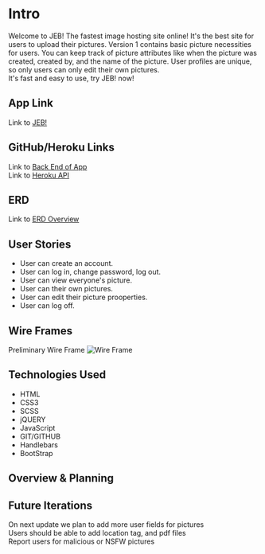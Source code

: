 
# Intro

Welcome to JEB!
The fastest image hosting site online! It's the best site for users to upload their pictures.  Version 1 contains basic picture necessities for users. You can keep track of picture attributes like when the picture was created, created by, and the name of the picture. User profiles are unique, so only users can only edit their own pictures.<br>
It's fast and easy to use, try JEB! now!

## App Link

Link to [JEB!](https://gitjeb.github.io/front/)

## GitHub/Heroku Links

Link to [Back End of App](https://github.com/GitJeb/back) <br>
Link to [Heroku API](https://dry-wildwood-27227.herokuapp.com)

## ERD

Link to [ERD Overview](https://www.dropbox.com/s/ar3jsbqqn3jkc5n/erdfin.pdf/)

## User Stories

- User can create an account.
- User can log in, change password, log out.
- User can view everyone's picture.
- User can their own pictures.
- User can edit their picture prooperties.
- User can log off.

## Wire Frames

Preliminary Wire Frame
<img src="https://i.imgur.com/D6VZ5xc.jpg" title="Wire Frame"/>


## Technologies Used

* HTML
* CSS3
* SCSS
* jQUERY
* JavaScript
* GIT/GITHUB
* Handlebars
* BootStrap

## Overview & Planning



## Future Iterations

On next update we plan to add more user fields for pictures<br>
Users should be able to add location tag, and pdf files<br>
Report users for malicious or NSFW pictures<br>

